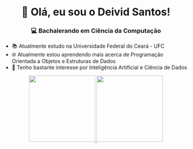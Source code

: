 <h1 align="center"> 👋 Olá, eu sou o Deivid Santos!</h1>

<h3 align="center"> 💻 Bachalerando em Ciência da Computação</h3>

- 📚 Atualmente estudo na Universidade Federal do Ceará - UFC
- 🌐 Atualmente estou aprendendo mais acerca de Programação Orientada a Objetos e Estruturas de Dados
- 🧠 Tenho bastante interesse por Inteligência Artificial e Ciência de Dados

<div align="center">
  <a href="https://github.com/AntDeivid">
  <img height="180em" src="https://github-readme-stats.vercel.app/api?username=AntDeivid&show_icons=true&theme=dark&include_all_commits=true&count_private=true"/>
  <img height="180em" src="https://github-readme-stats.vercel.app/api/top-langs/?username=AntDeivid&layout=compact&langs_count=7&theme=dark"/>
</div>

<!---
- 📚 I'm currently studying at Universidade Federeal do Ceará - UFC
- 🌱 I’m currently learning ...
- 💞️ I’m looking to collaborate on ...
- 📫 How to reach me ...

AntDeivid/AntDeivid is a ✨ special ✨ repository because its `README.md` (this file) appears on your GitHub profile.
You can click the Preview link to take a look at your changes.
--->

